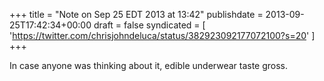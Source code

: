 +++
title = "Note on Sep 25 EDT 2013 at 13:42"
publishdate = 2013-09-25T17:42:34+00:00
draft = false
syndicated = [ 'https://twitter.com/chrisjohndeluca/status/382923092177072100?s=20' ]
+++

In case anyone was thinking about it, edible underwear taste gross.

